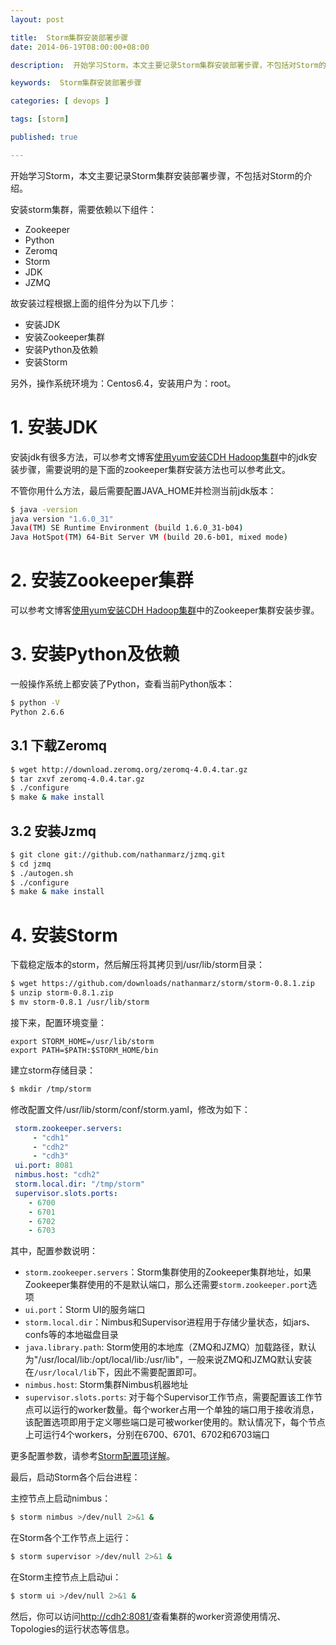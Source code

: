 ```yaml
---
layout: post

title:  Storm集群安装部署步骤
date: 2014-06-19T08:00:00+08:00

description:  开始学习Storm，本文主要记录Storm集群安装部署步骤，不包括对Storm的介绍。

keywords:  Storm集群安装部署步骤

categories: [ devops ]

tags: [storm]

published: true

---
```


开始学习Storm，本文主要记录Storm集群安装部署步骤，不包括对Storm的介绍。

安装storm集群，需要依赖以下组件：

- Zookeeper
- Python
- Zeromq
- Storm
- JDK
- JZMQ

故安装过程根据上面的组件分为以下几步：

- 安装JDK
- 安装Zookeeper集群
- 安装Python及依赖
- 安装Storm

另外，操作系统环境为：Centos6.4，安装用户为：root。


# 1. 安装JDK

安装jdk有很多方法，可以参考文博客[使用yum安装CDH Hadoop集群](/images/04/06/install-cloudera-cdh-by-yum.html)中的jdk安装步骤，需要说明的是下面的zookeeper集群安装方法也可以参考此文。

不管你用什么方法，最后需要配置JAVA_HOME并检测当前jdk版本：

~~~bash
$ java -version
java version "1.6.0_31"
Java(TM) SE Runtime Environment (build 1.6.0_31-b04)
Java HotSpot(TM) 64-Bit Server VM (build 20.6-b01, mixed mode)
~~~

# 2. 安装Zookeeper集群

可以参考文博客[使用yum安装CDH Hadoop集群](/images/04/06/install-cloudera-cdh-by-yum.html)中的Zookeeper集群安装步骤。

# 3. 安装Python及依赖

一般操作系统上都安装了Python，查看当前Python版本：

~~~bash
$ python -V
Python 2.6.6
~~~

## 3.1 下载Zeromq

~~~bash
$ wget http://download.zeromq.org/zeromq-4.0.4.tar.gz
$ tar zxvf zeromq-4.0.4.tar.gz
$ ./configure
$ make & make install
~~~

## 3.2 安装Jzmq

~~~bash
$ git clone git://github.com/nathanmarz/jzmq.git
$ cd jzmq
$ ./autogen.sh
$ ./configure
$ make & make install
~~~

# 4. 安装Storm

下载稳定版本的storm，然后解压将其拷贝到/usr/lib/storm目录：

~~~bash
$ wget https://github.com/downloads/nathanmarz/storm/storm-0.8.1.zip
$ unzip storm-0.8.1.zip 
$ mv storm-0.8.1 /usr/lib/storm
~~~

接下来，配置环境变量：

~~~
export STORM_HOME=/usr/lib/storm
export PATH=$PATH:$STORM_HOME/bin
~~~

建立storm存储目录：

~~~bash
$ mkdir /tmp/storm
~~~

修改配置文件/usr/lib/storm/conf/storm.yaml，修改为如下：

~~~yaml
 storm.zookeeper.servers:
     - "cdh1"
     - "cdh2"
     - "cdh3"
 ui.port: 8081
 nimbus.host: "cdh2"
 storm.local.dir: "/tmp/storm"
 supervisor.slots.ports:
    - 6700
    - 6701
    - 6702
    - 6703
~~~

其中，配置参数说明：

 - `storm.zookeeper.servers`：Storm集群使用的Zookeeper集群地址，如果Zookeeper集群使用的不是默认端口，那么还需要`storm.zookeeper.port`选项
 - `ui.port`：Storm UI的服务端口
 - `storm.local.dir`：Nimbus和Supervisor进程用于存储少量状态，如jars、confs等的本地磁盘目录
 - `java.library.path`: Storm使用的本地库（ZMQ和JZMQ）加载路径，默认为"/usr/local/lib:/opt/local/lib:/usr/lib"，一般来说ZMQ和JZMQ默认安装在`/usr/local/lib`下，因此不需要配置即可。
 - `nimbus.host`: Storm集群Nimbus机器地址
 - `supervisor.slots.ports`: 对于每个Supervisor工作节点，需要配置该工作节点可以运行的worker数量。每个worker占用一个单独的端口用于接收消息，该配置选项即用于定义哪些端口是可被worker使用的。默认情况下，每个节点上可运行4个workers，分别在6700、6701、6702和6703端口

更多配置参数，请参考[Storm配置项详解](http://www.alidata.org/archives/2118)。

最后，启动Storm各个后台进程：

主控节点上启动nimbus：

~~~bash
$ storm nimbus >/dev/null 2>&1 &
~~~

在Storm各个工作节点上运行：

~~~bash
$ storm supervisor >/dev/null 2>&1 &
~~~

在Storm主控节点上启动ui：

~~~bash
$ storm ui >/dev/null 2>&1 &
~~~

然后，你可以访问<http://cdh2:8081/>查看集群的worker资源使用情况、Topologies的运行状态等信息。
